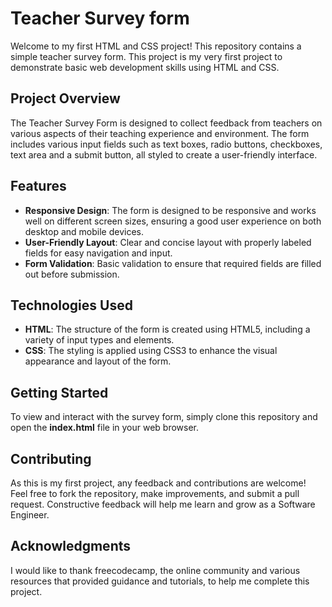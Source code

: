 # Teacher Survey form
Welcome to my first HTML and CSS project! This repository contains a simple teacher survey form. This project is my very first project to demonstrate basic web development skills using HTML and CSS.

## Project Overview
The Teacher Survey Form is designed to collect feedback from teachers on various aspects of their teaching experience and environment. The form includes various input fields such as text boxes, radio buttons, checkboxes, text area and a submit button, all styled to create a user-friendly interface.

## Features
- **Responsive Design**: The form is designed to be responsive and works well on different screen sizes, ensuring a good user experience on both desktop and mobile devices.
- **User-Friendly Layout**: Clear and concise layout with properly labeled fields for easy navigation and input.
- **Form Validation**: Basic validation to ensure that required fields are filled out before submission.

## Technologies Used
- **HTML**: The structure of the form is created using HTML5, including a variety of input types and elements.
- **CSS**: The styling is applied using CSS3 to enhance the visual appearance and layout of the form.

## Getting Started
To view and interact with the survey form, simply clone this repository and open the **index.html** file in your web browser.

## Contributing
As this is my first project, any feedback and contributions are welcome! Feel free to fork the repository, make improvements, and submit a pull request. Constructive feedback will help me learn and grow as a Software Engineer.

## Acknowledgments
I would like to thank freecodecamp, the online community and various resources that provided guidance and tutorials, to help me complete this project.
